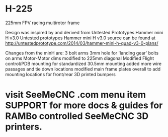 # H-225
225mm FPV racing multirotor frame

Design was inspired by and derived from Untested Prototypes Hammer mini H v3.0
Untested prototypes Hammer mini H v3.0 source can be found at 
http://untestedprototype.com/2014/03/hammer-mini-h-quad-v3-0-plans/

Changes from the minH are:
3 bolt arms
3mm hole for 'landing gear' bolts on arms
Motor-Motor dims modified to 225mm diagonal
Modified Flight control/PDB mounting for standardized 30.5mm mounting
added more wire passages and tie down locations
modified main frame plates overall to add 
mounting locations for front/rear 3D printed bumpers


# visit SeeMeCNC .com menu item SUPPORT for more docs & guides for RAMBo controlled SeeMeCNC 3D printers.